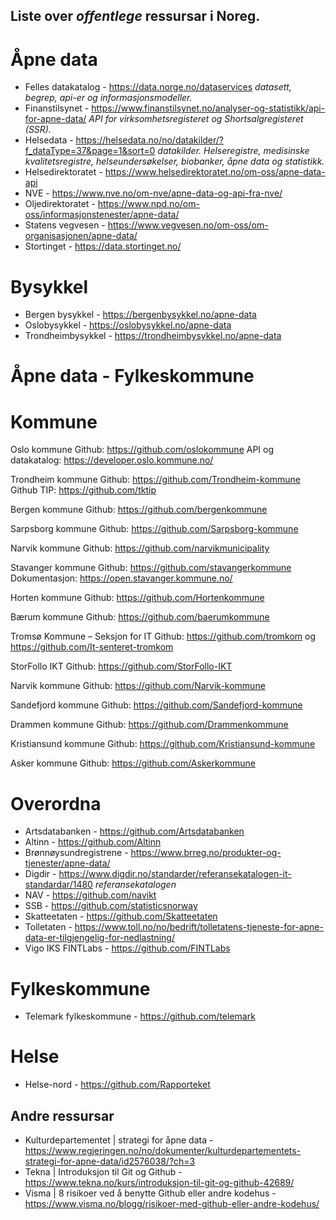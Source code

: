 ## Liste over *offentlege* ressursar i Noreg.

# Åpne data
- Felles datakatalog - https://data.norge.no/dataservices
*datasett, begrep, api-er og informasjonsmodeller.*
- Finanstilsynet - https://www.finanstilsynet.no/analyser-og-statistikk/api-for-apne-data/
*API for virksomhetsregisteret og Shortsalgregisteret (SSR).*
- Helsedata - https://helsedata.no/no/datakilder/?f_dataType=37&page=1&sort=0
*datakilder. Helseregistre, medisinske kvalitetsregistre, helseundersøkelser, biobanker, åpne data og statistikk.*
- Helsedirektoratet - https://www.helsedirektoratet.no/om-oss/apne-data-api
- NVE - https://www.nve.no/om-nve/apne-data-og-api-fra-nve/
- Oljedirektoratet - https://www.npd.no/om-oss/informasjonstenester/apne-data/
- Statens vegvesen - https://www.vegvesen.no/om-oss/om-organisasjonen/apne-data/
- Stortinget - https://data.stortinget.no/

# Bysykkel
- Bergen bysykkel - https://bergenbysykkel.no/apne-data
- Oslobysykkel - https://oslobysykkel.no/apne-data
- Trondheimbysykkel - https://trondheimbysykkel.no/apne-data

# Åpne data - Fylkeskommune

# Kommune
Oslo kommune
Github: https://github.com/oslokommune
API og datakatalog: https://developer.oslo.kommune.no/

Trondheim kommune
Github: https://github.com/Trondheim-kommune
Github TIP: https://github.com/tktip

Bergen kommune
Github: https://github.com/bergenkommune

Sarpsborg kommune
Github: https://github.com/Sarpsborg-kommune

Narvik kommune
Github: https://github.com/narvikmunicipality

Stavanger kommune
Github: https://github.com/stavangerkommune
Dokumentasjon: https://open.stavanger.kommune.no/

Horten kommune
Github: https://github.com/Hortenkommune

Bærum kommune
Github: https://github.com/baerumkommune

Tromsø Kommune – Seksjon for IT
Github: https://github.com/tromkom og https://github.com/It-senteret-tromkom

StorFollo IKT
Github: https://github.com/StorFollo-IKT

Narvik kommune
Github: https://github.com/Narvik-kommune

Sandefjord kommune
Github: https://github.com/Sandefjord-kommune

Drammen kommune
Github: https://github.com/Drammenkommune

Kristiansund kommune
Github: https://github.com/Kristiansund-kommune

Asker kommune
Github: https://github.com/Askerkommune


# Overordna
- Artsdatabanken - https://github.com/Artsdatabanken
- Altinn - https://github.com/Altinn
- Brønnøysundregistrene - https://www.brreg.no/produkter-og-tjenester/apne-data/
- Digdir - https://www.digdir.no/standarder/referansekatalogen-it-standardar/1480 
*referansekatalogen*
- NAV - https://github.com/navikt
- SSB - https://github.com/statisticsnorway
- Skatteetaten - https://github.com/Skatteetaten
- Tolletaten - https://www.toll.no/no/bedrift/tolletatens-tjeneste-for-apne-data-er-tilgjengelig-for-nedlastning/
- Vigo IKS FINTLabs - https://github.com/FINTLabs

# Fylkeskommune
- Telemark fylkeskommune - https://github.com/telemark

# Helse
- Helse-nord - https://github.com/Rapporteket



## Andre ressursar ##
- Kulturdepartementet | strategi for åpne data - https://www.regjeringen.no/no/dokumenter/kulturdepartementets-strategi-for-apne-data/id2576038/?ch=3
- Tekna | Introduksjon til Git og Github - https://www.tekna.no/kurs/introduksjon-til-git-og-github-42689/
- Visma | 8 risikoer ved å benytte Github eller andre kodehus - https://www.visma.no/blogg/risikoer-med-github-eller-andre-kodehus/
